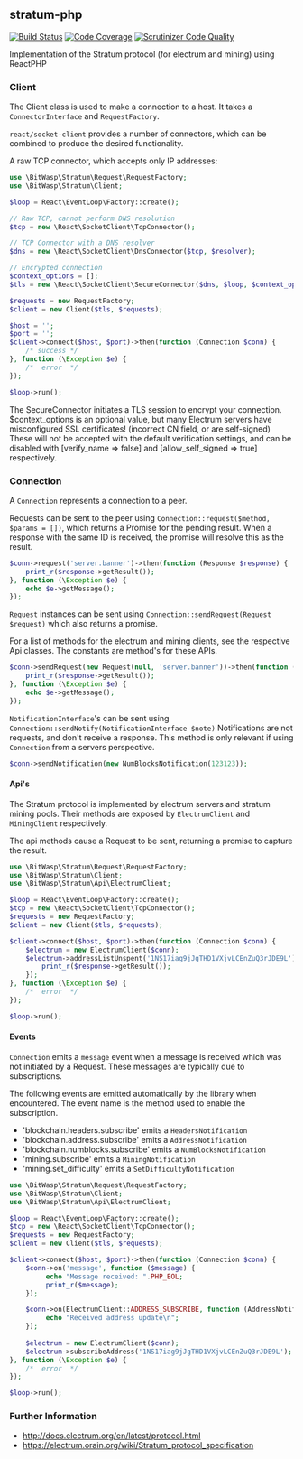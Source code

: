 ## stratum-php
[![Build Status](https://travis-ci.org/Bit-Wasp/stratum-php.svg?branch=master)](http://travis-ci.org/Bit-Wasp/stratum-php)
[![Code Coverage](https://scrutinizer-ci.com/g/bit-wasp/stratum-php/badges/coverage.png?b=master)](https://scrutinizer-ci.com/g/bit-wasp/stratum-php/?branch=master)
[![Scrutinizer Code Quality](https://scrutinizer-ci.com/g/Bit-Wasp/stratum-php/badges/quality-score.png?b=master)](https://scrutinizer-ci.com/g/Bit-Wasp/stratum-php/?branch=master)
 
Implementation of the Stratum protocol (for electrum and mining) using ReactPHP

### Client

The Client class is used to make a connection to a host. It takes a `ConnectorInterface`
 and `RequestFactory`. 
 
 `react/socket-client` provides a number of connectors, which can be combined
 to produce the desired functionality. 

A raw TCP connector, which accepts only IP addresses:
```php
use \BitWasp\Stratum\Request\RequestFactory;
use \BitWasp\Stratum\Client;

$loop = React\EventLoop\Factory::create();

// Raw TCP, cannot perform DNS resolution
$tcp = new \React\SocketClient\TcpConnector();

// TCP Connector with a DNS resolver
$dns = new \React\SocketClient\DnsConnector($tcp, $resolver);

// Encrypted connection
$context_options = [];
$tls = new \React\SocketClient\SecureConnector($dns, $loop, $context_options);

$requests = new RequestFactory;
$client = new Client($tls, $requests);

$host = '';
$port = '';
$client->connect($host, $port)->then(function (Connection $conn) {
    /* success */
}, function (\Exception $e) {
    /*  error  */
});

$loop->run();
```

The SecureConnector initiates a TLS session to encrypt your connection. $context_options is an optional
value, but many Electrum servers have misconfigured SSL certificates! (incorrect CN field, or are self-signed)
These will not be accepted with the default verification settings, and can be disabled with [verify_name => false]
and [allow_self_signed => true] respectively.

### Connection

A `Connection` represents a connection to a peer. 

Requests can be sent to the peer using `Connection::request($method, $params = [])`,
which returns a Promise for the pending result. When a response with the same ID is
received, the promise will resolve this as the result. 

```php
$conn->request('server.banner')->then(function (Response $response) {
    print_r($response->getResult());
}, function (\Exception $e) {
    echo $e->getMessage();
});
```

`Request` instances can be sent using `Connection::sendRequest(Request $request)`
which also returns a promise. 

For a list of methods for the electrum and mining clients, see the respective Api classes.
The constants are method's for these APIs.

```php
$conn->sendRequest(new Request(null, 'server.banner'))->then(function (Response $response) {
    print_r($response->getResult());
}, function (\Exception $e) {
    echo $e->getMessage();
});
```

`NotificationInterface`'s can be sent using `Connection::sendNotify(NotificationInterface $note)`
Notifications are not requests, and don't receive a response. This method is only relevant if 
using `Connection` from a servers perspective.  

```php
$conn->sendNotification(new NumBlocksNotification(123123));
```

#### Api's

The Stratum protocol is implemented by electrum servers and stratum mining pools. 
Their methods are exposed by `ElectrumClient` and `MiningClient` respectively.

The api methods cause a Request to be sent, returning a promise to capture the result.

```php
use \BitWasp\Stratum\Request\RequestFactory;
use \BitWasp\Stratum\Client;
use \BitWasp\Stratum\Api\ElectrumClient;

$loop = React\EventLoop\Factory::create();
$tcp = new \React\SocketClient\TcpConnector();
$requests = new RequestFactory;
$client = new Client($tls, $requests);

$client->connect($host, $port)->then(function (Connection $conn) {
    $electrum = new ElectrumClient($conn);
    $electrum->addressListUnspent('1NS17iag9jJgTHD1VXjvLCEnZuQ3rJDE9L')->then(function (Response $response) {
        print_r($response->getResult()); 
    });
}, function (\Exception $e) {
    /*  error  */
});

$loop->run();
```


#### Events

`Connection` emits a `message` event when a message is received which 
was not initiated by a Request. These messages are typically due to subscriptions.

The following events are emitted automatically by the library when encountered.
The event name is the method used to enable the subscription. 
  - 'blockchain.headers.subscribe' emits a `HeadersNotification`
  - 'blockchain.address.subscribe' emits a `AddressNotification`
  - 'blockchain.numblocks.subscribe' emits a `NumBlocksNotification`
  - 'mining.subscribe' emits a `MiningNotification`
  - 'mining.set_difficulty' emits a `SetDifficultyNotification` 

```php
use \BitWasp\Stratum\Request\RequestFactory;
use \BitWasp\Stratum\Client;
use \BitWasp\Stratum\Api\ElectrumClient;

$loop = React\EventLoop\Factory::create();
$tcp = new \React\SocketClient\TcpConnector();
$requests = new RequestFactory;
$client = new Client($tls, $requests);

$client->connect($host, $port)->then(function (Connection $conn) {
    $conn->on('message', function ($message) {
         echo "Message received: ".PHP_EOL;
         print_r($message);
    });

    $conn->on(ElectrumClient::ADDRESS_SUBSCRIBE, function (AddressNotification $address) {
         echo "Received address update\n";
    });
    
    $electrum = new ElectrumClient($conn);
    $electrum->subscribeAddress('1NS17iag9jJgTHD1VXjvLCEnZuQ3rJDE9L');
}, function (\Exception $e) {
    /*  error  */
});

$loop->run();
```

### Further Information

  - http://docs.electrum.org/en/latest/protocol.html
  - https://electrum.orain.org/wiki/Stratum_protocol_specification
